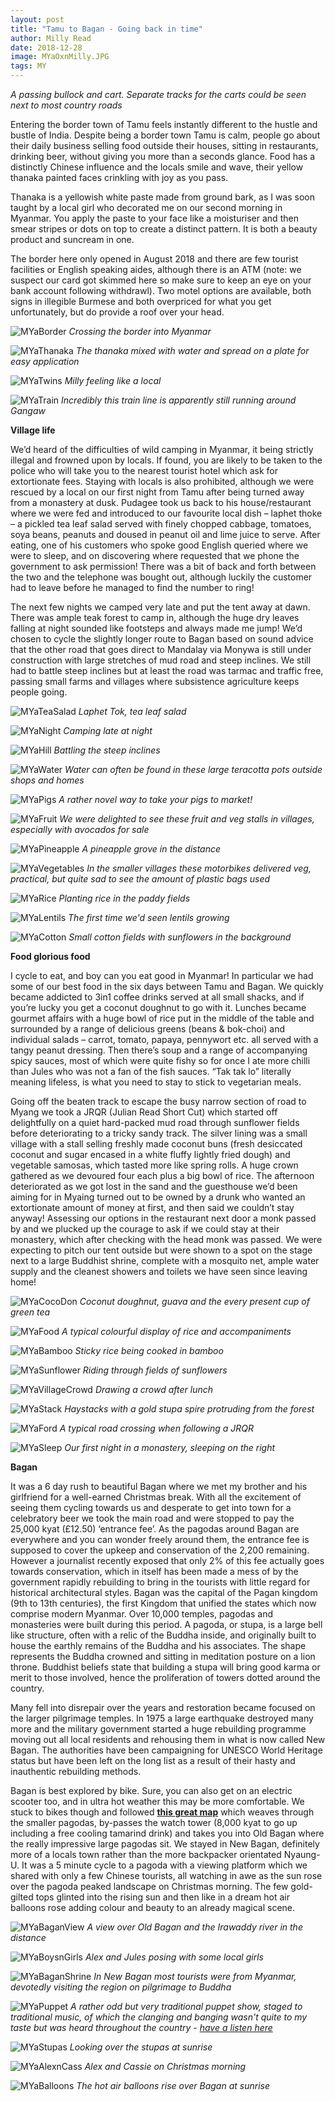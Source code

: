 ```yaml
---
layout: post
title: "Tamu to Bagan - Going back in time"
author: Milly Read
date: 2018-12-28
image: MYaOxnMilly.JPG
tags: MY
--- 
```


*A passing bullock and cart. Separate tracks for the carts could be seen next to most country roads*

Entering the border town of Tamu feels instantly different to the hustle and bustle of India. Despite being a border town Tamu is calm, people go about their daily business selling food outside their houses, sitting in restaurants, drinking beer, without giving you more than a seconds glance. Food has a distinctly Chinese influence and the locals smile and wave, their yellow thanaka painted faces crinkling with joy as you pass.   

Thanaka is a yellowish white paste made from ground bark, as I was soon taught by a local girl who decorated me on our second morning in Myanmar. You apply the paste to your face like a moisturiser and then smear stripes or dots on top to create a distinct pattern. It is both a beauty product and suncream in one. 

The border here only opened in August 2018 and there are few tourist facilities or English speaking aides, although there is an ATM (note: we suspect our card got skimmed here so make sure to keep an eye on your bank account following withdrawl). Two motel options are available, both signs in illegible Burmese and both overpriced for what you get unfortunately, but do provide a roof over your head.

![MYaBorder](assets/img/MYaBorder.jpg) *Crossing the border into Myanmar*  

![MYaThanaka](assets/img/MYaThanaka.jpg) *The thanaka mixed with water and spread on a plate for easy application*

![MYaTwins](assets/img/MYaTwins.jpg) *Milly feeling like a local*

![MYaTrain](assets/img/MYaTrain.JPG) *Incredibly this train line is apparently still running around Gangaw*


**Village life**

We’d heard of the difficulties of wild camping in Myanmar, it being strictly illegal and frowned upon by locals. If found, you are likely to be taken to the police who will take you to the nearest tourist hotel which ask for extortionate fees. Staying with locals is also prohibited, although we were rescued by a local on our first night from Tamu after being turned away from a monastery at dusk. Pudagee took us back to his house/restaurant where we were fed and introduced to our favourite local dish – laphet thoke – a pickled tea leaf salad served with finely chopped cabbage, tomatoes, soya beans, peanuts and doused in peanut oil and lime juice to serve. After eating, one of his customers who spoke good English queried where we were to sleep, and on discovering where requested that we phone the government to ask permission! There was a bit of back and forth between the two and the telephone was bought out, although luckily the customer had to leave before he managed to find the number to ring! 

The next few nights we camped very late and put the tent away at dawn. There was ample teak forest to camp in, although the huge dry leaves falling at night sounded like footsteps and always made me jump! We’d chosen to cycle the slightly longer route to Bagan based on sound advice that the other road that goes direct to Mandalay via Monywa is still under construction with large stretches of mud road and steep inclines. We still had to battle steep inclines but at least the road was tarmac and traffic free, passing small farms and villages where subsistence agriculture keeps people going.  

![MYaTeaSalad](assets/img/MYaTeaSalad.jpg) *Laphet Tok, tea leaf salad*

![MYaNight](assets/img/MYaNight.JPG) *Camping late at night*

![MYaHill](assets/img/MYaHill.jpg) *Battling the steep inclines* 

![MYaWater](assets/img/MYaWater.jpg) *Water can often be found in these large teracotta pots outside shops and homes*

![MYaPigs](assets/img/MYaPigs.jpg) *A rather novel way to take your pigs to market!*

![MYaFruit](assets/img/MYaFruit.jpg) *We were delighted to see these fruit and veg stalls in villages, especially with avocados for sale* 

![MYaPineapple](assets/img/MYaPineapple.jpg) *A pineapple grove in the distance*

![MYaVegetables](assets/img/MYaVegetables.jpg) *In the smaller villages these motorbikes delivered veg, practical, but quite sad to see the amount of plastic bags used*

![MYaRice](assets/img/MYaRice.JPG) *Planting rice in the paddy fields* 

![MYaLentils](assets/img/MYaLentils.jpg) *The first time we'd seen lentils growing* 

![MYaCotton](assets/img/MYaCotton.JPG) *Small cotton fields with sunflowers in the background*

**Food glorious food**  

I cycle to eat, and boy can you eat good in Myanmar! In particular we had some of our best food in the six days between Tamu and Bagan. We quickly became addicted to 3in1 coffee drinks served at all small shacks, and if you’re lucky you get a coconut doughnut to go with it. Lunches became gourmet affairs with a huge bowl of rice put in the middle of the table and surrounded by a range of delicious greens (beans & bok-choi) and individual salads – carrot, tomato, papaya, pennywort etc. all served with a tangy peanut dressing. Then there’s soup and a range of accompanying spicy sauces, most of which were quite fishy so for once I ate more chilli than Jules who was not a fan of the fish sauces. “Tak tak lo” literally meaning lifeless, is what you need to stay to stick to vegetarian meals.  

Going off the beaten track to escape the busy narrow section of road to Myang we took a JRQR (Julian Read Short Cut) which started off delightfully on a quiet hard-packed mud road through sunflower fields before deteriorating to a tricky sandy track. The silver lining was a small village with a stall selling freshly made coconut buns (fresh desiccated coconut and sugar encased in a white fluffy lightly fried dough) and vegetable samosas, which tasted more like spring rolls. A huge crown gathered as we devoured four each plus a big bowl of rice. The afternoon deteriorated as we got lost in the sand and the guesthouse we’d been aiming for in Myaing turned out to be owned by a drunk who wanted an extortionate amount of money at first, and then said we couldn’t stay anyway! Assessing our options in the restaurant next door a monk passed by and we plucked up the courage to ask if we could stay at their monastery, which after checking with the head monk was passed. We were expecting to pitch our tent outside but were shown to a spot on the stage next to a large Buddhist shrine, complete with a mosquito net, ample water supply and the cleanest showers and toilets we have seen since leaving home! 

![MYaCocoDon](assets/img/MYaCocoDon.jpg) *Coconut doughnut, guava and the every present cup of green tea*  

![MYaFood](assets/img/MYaFood.jpg) *A typical colourful display of rice and accompaniments*  

![MYaBamboo](assets/img/MYaBamboo.jpg) *Sticky rice being cooked in bamboo*

![MYaSunflower](assets/img/MYaSunflower.jpg) *Riding through fields of sunflowers*

![MYaVillageCrowd](assets/img/MYaVillageCrowd.jpg) *Drawing a crowd after lunch*  

![MYaStack](assets/img/MYaStack.JPG) *Haystacks with a gold stupa spire protruding from the forest*

![MYaFord](assets/img/MYaFord.jpg) *A typical road crossing when following a JRQR*

![MYaSleep](assets/img/MYaSleep.JPG) *Our first night in a monastery, sleeping on the right*


**Bagan** 

It was a 6 day rush to beautiful Bagan where we met my brother and his girlfriend for a well-earned Christmas break. With all the excitement of seeing them cycling towards us and desperate to get into town for a celebratory beer we took the main road and were stopped to pay the 25,000 kyat (£12.50) ‘entrance fee’. As the pagodas around Bagan are everywhere and you can wonder freely around them, the entrance fee is supposed to cover the upkeep and conservation of the 2,200 remaining. However a journalist recently exposed that only 2% of this fee actually goes towards conservation, which in itself has been made a mess of by the government rapidly rebuilding to bring in the tourists with little regard for historical architectural styles. 
Bagan was the capital of the Pagan kingdom (9th to 13th centuries), the first Kingdom that unified the states which now comprise modern Myanmar. Over 10,000 temples, pagodas and monasteries were built during this period. A pagoda, or stupa, is a large bell like structure, often with a relic of the Buddha inside, and originally built to house the earthly remains of the Buddha and his associates. The shape represents the Buddha crowned and sitting in meditation posture on a lion throne. Buddhist beliefs state that building a stupa will bring good karma or merit to those involved, hence the proliferation of towers dotted around the country.

Many fell into disrepair over the years and restoration became focused on the larger pilgrimage temples. In 1975 a large earthquake destroyed many more and the military government started a huge rebuilding programme moving out all local residents and rehousing them in what is now called New Bagan. The authorities have been campaigning for UNESCO World Heritage status but have been left on the long list as a result of their hasty and inauthentic rebuilding methods.

Bagan is best explored by bike. Sure, you can also get on an electric scooter too, and in ultra hot weather this may be more comfortable. We stuck to bikes though and followed [**this great map**](https://goo.gl/maps/YfAfDQA3KEC2) which weaves through the smaller pagodas, by-passes the watch tower (8,000 kyat to go up including a free cooling tamarind drink) and takes you into Old Bagan where the really impressive large pagodas sit. We stayed in New Bagan, definitely more of a locals town rather than the more backpacker orientated Nyaung-U. It was a 5 minute cycle to a pagoda with a viewing platform which we shared with only a few Chinese tourists, all watching in awe as the sun rose over the pagoda peaked landscape on Christmas morning. The few gold-gilted tops glinted into the rising sun and then like in a dream hot air balloons rose adding colour and beauty to an already magical scene. 

![MYaBaganView](assets/img/MYaBaganView.jpg) *A view over Old Bagan and the Irawaddy river in the distance*

![MYaBoysnGirls](assets/img/MYaBoysnGirls.jpg) *Alex and Jules posing with some local girls*

![MYaBaganShrine](assets/img/MYaBaganShrine.jpg) *In New Bagan most tourists were from Myanmar, devotedly visiting the region on pilgrimage to Buddha*

![MYaPuppet](assets/img/MYaPuppet.jpg) *A rather odd but very traditional puppet show, staged to traditional music, of which the clanging and banging wasn't quite to my taste but was heard throughout the country - [have a listen here](https://youtu.be/lpT74Spy1ks)* 

![MYaStupas](assets/img/MYaStupas.JPG) *Looking over the stupas at sunrise*

![MYaAlexnCass](assets/img/MYaAlexnCass.JPG) *Alex and Cassie on Christmas morning*

![MYaBalloons](assets/img/MYaBalloons.JPG) *The hot air balloons rise over Bagan at sunrise*
